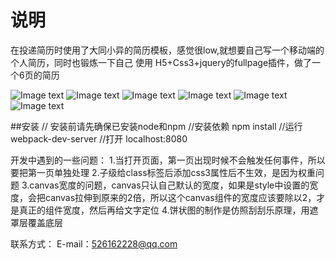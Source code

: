 # 说明
在投递简历时使用了大同小异的简历模板，感觉很low,就想要自己写一个移动端的个人简历，同时也锻炼一下自己
使用 H5+Css3+jquery的fullpage插件，做了一个6页的简历

![Image text](https://github.com/Summer-xzy/resume/blob/master/img-show/1.png)
![Image text](https://github.com/Summer-xzy/resume/blob/master/img-show/2.png)
![Image text](https://github.com/Summer-xzy/resume/blob/master/img-show/3.png)
![Image text](https://github.com/Summer-xzy/resume/blob/master/img-show/4.png)
![Image text](https://github.com/Summer-xzy/resume/blob/master/img-show/5.png)
![Image text](https://github.com/Summer-xzy/resume/blob/master/img-show/6.png)

##安装
// 安装前请先确保已安装node和npm
//安装依赖
npm install
//运行
webpack-dev-server
//打开
localhost:8080


开发中遇到的一些问题：
1.当打开页面，第一页出现时候不会触发任何事件，所以要把第一页单独处理
2.子级给class标签后添加css3属性后不生效，是因为权重问题
3.canvas宽度的问题，canvas只认自己默认的宽度，如果是style中设置的宽度，会把canvas拉伸到原来的2倍，所以这个canvas组件的宽度应该要除以2，才是真正的组件宽度，然后再给文字定位
4.饼状图的制作是仿照刮刮乐原理，用遮罩层覆盖底层

联系方式：
E-mail：526162228@qq.com
